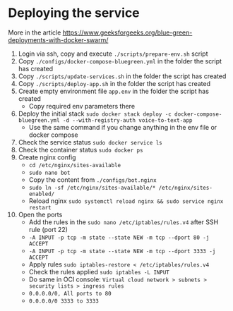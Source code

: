 # Deploying the service

More in the article https://www.geeksforgeeks.org/blue-green-deployments-with-docker-swarm/

1. Login via ssh, copy and execute `./scripts/prepare-env.sh` script
2. Copy `./configs/docker-compose-bluegreen.yml` in the folder the script has created
3. Copy `./scripts/update-services.sh` in the folder the script has created
4. Copy `./scripts/deploy-app.sh` in the folder the script has created
5. Create empty environment file `app.env` in the folder the script has created
   - Copy required env parameters there
6. Deploy the initial stack `sudo docker stack deploy -c docker-compose-bluegreen.yml -d --with-registry-auth voice-to-text-app`
   - Use the same command if you change anything in the env file or docker compose
7. Check the service status `sudo docker service ls`
8. Check the container status `sudo docker ps`
9. Create nginx config
   - `cd /etc/nginx/sites-available`
   - `sudo nano bot`
   - Copy the content from `./configs/bot.nginx`
   - `sudo ln -sf /etc/nginx/sites-available/* /etc/nginx/sites-enabled/`
   - Reload nginx `sudo systemctl reload nginx && sudo service nginx restart`
10. Open the ports
    - Add the rules in the `sudo nano /etc/iptables/rules.v4` after SSH rule (port 22)
    - `-A INPUT -p tcp -m state --state NEW -m tcp --dport 80 -j ACCEPT`
    - `-A INPUT -p tcp -m state --state NEW -m tcp --dport 3333 -j ACCEPT`
    - Apply rules `sudo iptables-restore < /etc/iptables/rules.v4`
    - Check the rules applied `sudo iptables -L INPUT`
    - Do same in OCI console: `Virtual cloud network > subnets > security lists > ingress rules`
    - `0.0.0.0/0, All ports to 80`
    - `0.0.0.0/0 3333 to 3333`
